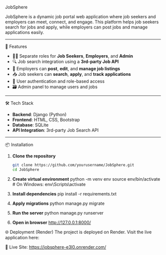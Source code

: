  JobSphere

JobSphere is a dynamic job portal web application where job seekers and employers can meet, connect, and engage. This platform helps job seekers search for jobs and apply, while employers can post jobs and manage applications easily.

---

🚀 Features

- 👨‍💼 Separate roles for **Job Seekers**, **Employers**, and **Admin**
- 🔍 Job search integration using a **3rd-party Job API**
- 📄 Employers can **post**, **edit**, and **manage job listings**
- 📥 Job seekers can **search**, **apply**, and **track applications**
- 🔐 User authentication and role-based access
- 🗃️ Admin panel to manage users and jobs

---

🛠️ Tech Stack

- **Backend**: Django (Python)
- **Frontend**: HTML, CSS, Bootstrap
- **Database**: SQLite
- **API Integration**: 3rd-party Job Search API

---

📦 Installation

1. **Clone the repository**
   ```bash
   git clone https://github.com/yourusername/JobSphere.git
   cd JobSphere
2. **Create virtual environment**
    python -m venv env
    source env/bin/activate # On Windows:  env\Scripts\activate 
    
3. **Install dependencies**
    pip install -r requirements.txt
4. **Apply migrations**
    python manage.py migrate
5. **Run the server**
    python manage.py runserver
6. **Open in browser**
    http://127.0.0.1:8000/
    
🌐 Deployment (Render)
The project is deployed on Render. Visit the live application here:

🔗 Live Site: https://jobsphere-e3l0.onrender.com/
